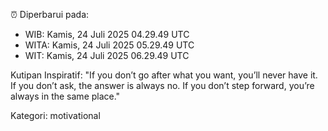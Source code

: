 ⏰ Diperbarui pada:
- WIB: Kamis, 24 Juli 2025 04.29.49 UTC
- WITA: Kamis, 24 Juli 2025 05.29.49 UTC
- WIT: Kamis, 24 Juli 2025 06.29.49 UTC

Kutipan Inspiratif:
"If you don’t go after what you want, you’ll never have it. If you don’t ask, the answer is always no. If you don’t step forward, you’re always in the same place."


Kategori: motivational


